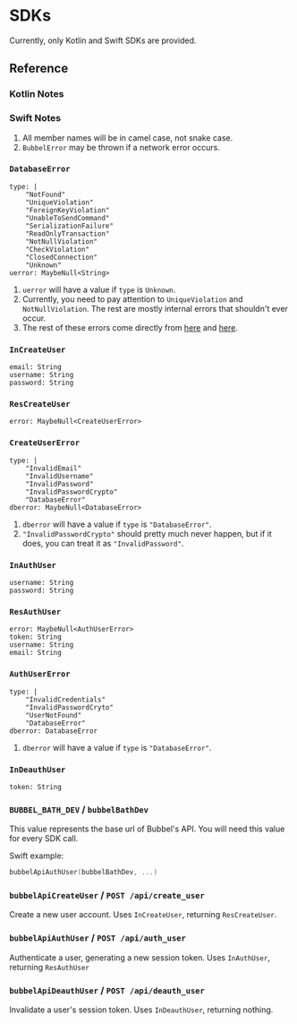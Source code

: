 # SDKs

Currently, only Kotlin and Swift SDKs are provided.

## Reference

### Kotlin Notes

### Swift Notes

1. All member names will be in camel case, not snake case.
2. `BubbelError` may be thrown if a network error occurs.

### `DatabaseError`

```
type: |
    "NotFound"
    "UniqueViolation"
    "ForeignKeyViolation"
    "UnableToSendCommand"
    "SerializationFailure"
    "ReadOnlyTransaction"
    "NotNullViolation"
    "CheckViolation"
    "ClosedConnection"
    "Unknown"
uerror: MaybeNull<String>
```

1. `uerror` will have a value if `type` is `Unknown`.
2. Currently, you need to pay attention to `UniqueViolation` and `NotNullViolation`.
The rest are mostly internal errors that shouldn't ever occur.
3. The rest of these errors come directly
from [here](https://docs.rs/diesel/latest/diesel/result/enum.DatabaseErrorKind.html)
and [here](https://docs.rs/diesel/latest/diesel/result/enum.Error.html).

### `InCreateUser`

```
email: String
username: String
password: String
```

### `ResCreateUser`

```
error: MaybeNull<CreateUserError>
```

### `CreateUserError`

```
type: |
    "InvalidEmail"
    "InvalidUsername"
    "InvalidPassword"
    "InvalidPasswordCrypto"
    "DatabaseError"
dberror: MaybeNull<DatabaseError>
```

1. `dberror` will have a value if `type` is `"DatabaseError"`.
2. `"InvalidPasswordCrypto"` should pretty much never happen, but if it does, you can treat it as `"InvalidPassword"`.

### `InAuthUser`

```
username: String
password: String
```

### `ResAuthUser`

```
error: MaybeNull<AuthUserError>
token: String
username: String
email: String
```

### `AuthUserError`

```
type: |
    "InvalidCredentials"
    "InvalidPasswordCryto"
    "UserNotFound"
    "DatabaseError"
dberror: DatabaseError
```

1. `dberror` will have a value if `type` is `"DatabaseError"`.

### `InDeauthUser`

```
token: String
```

### `BUBBEL_BATH_DEV` / `bubbelBathDev`

This value represents the base url of Bubbel's API.
You will need this value for every SDK call.

Swift example:

```swift
bubbelApiAuthUser(bubbelBathDev, ...)
```

### `bubbelApiCreateUser` / `POST /api/create_user`

Create a new user account.
Uses `InCreateUser`, returning `ResCreateUser`.

### `bubbelApiAuthUser` / `POST /api/auth_user`

Authenticate a user, generating a new session token.
Uses `InAuthUser`, returning `ResAuthUser`

### `bubbelApiDeauthUser` / `POST /api/deauth_user`

Invalidate a user's session token.
Uses `InDeauthUser`, returning nothing.
